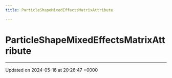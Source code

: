 ```yaml
---
title: ParticleShapeMixedEffectsMatrixAttribute

---
```


# ParticleShapeMixedEffectsMatrixAttribute





-------------------------------

Updated on 2024-05-16 at 20:26:47 +0000